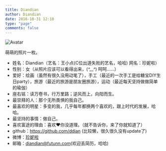 ```yaml
---
title: Diandian
author: Diandian
date: 2016-10-31 12:10
type: "page"
comments: false
---
```


![Avatar](/images/Diandian/avatar.jpg)

萌萌的照片一枚。

- 姓名：Diandian（艺名：王小点(C位出道失败的艺名，哈哈) 网名：珍妮啦）
- 性别：女（从照片应该可以看得出来，(*^__^*) 呵呵……）
- 爱好：绘画（虽然有很久没用动笔了），手工（最近的一次手工是给糖宝DIY生日party），旅游（最近的旅游是朋友圈旅游），运动（最近每天坚持做做简单的瑜伽）
- 座右铭：读万卷书，行万里路；逆风而上，向阳而生。
- 最崇拜的人：那个无所畏惧的我自己。
- 最喜欢的明星：多变的我，几乎每年都换两个喜欢的，跟上时代的发展，哈哈。
- 最坚持的事情：做自己。
- 喜欢富途的理由：喜欢❤️你没道理。（就不告诉你，来了你就知道了）
- github：https://github.com/ddian (比较懒，很久很久没有update了)
- 微博：[珍妮啦](https://www.weibo.com/1566282174/profile?rightmod=1&wvr=6&mod=personinfo&is_all=1)
- 邮箱：diandian@futunn.com(欢迎丢简历，哈哈)


